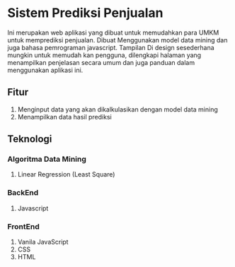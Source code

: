# Sistem Prediksi Penjualan
Ini merupakan web aplikasi yang dibuat untuk memudahkan para UMKM untuk memprediksi penjualan. Dibuat Menggunakan model data mining dan juga bahasa pemrograman javascript. Tampilan Di design sesederhana mungkin untuk memudah kan pengguna, dilengkapi halaman yang menampilkan penjelasan secara umum dan juga panduan dalam menggunakan aplikasi ini.  

## Fitur
1. Menginput data yang akan dikalkulasikan dengan model data mining
2. Menampilkan data hasil prediksi

## Teknologi
### Algoritma Data Mining
1. Linear Regression (Least Square)

### BackEnd
1. Javascript

### FrontEnd
1. Vanila JavaScript
2. CSS
3. HTML
